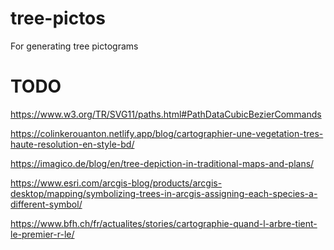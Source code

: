 tree-pictos
============

For generating tree pictograms

# TODO


https://www.w3.org/TR/SVG11/paths.html#PathDataCubicBezierCommands

https://colinkerouanton.netlify.app/blog/cartographier-une-vegetation-tres-haute-resolution-en-style-bd/

https://imagico.de/blog/en/tree-depiction-in-traditional-maps-and-plans/

https://www.esri.com/arcgis-blog/products/arcgis-desktop/mapping/symbolizing-trees-in-arcgis-assigning-each-species-a-different-symbol/

https://www.bfh.ch/fr/actualites/stories/cartographie-quand-l-arbre-tient-le-premier-r-le/